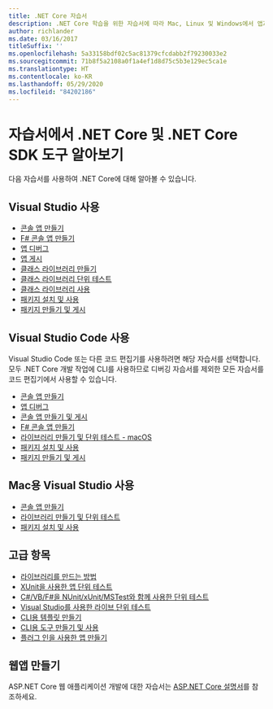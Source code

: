 ```yaml
---
title: .NET Core 자습서
description: .NET Core 학습을 위한 자습서에 따라 Mac, Linux 및 Windows에서 앱과 라이브러리를 빌드하세요.
author: richlander
ms.date: 03/16/2017
titleSuffix: ''
ms.openlocfilehash: 5a33158bdf02c5ac81379cfcdabb2f79230033e2
ms.sourcegitcommit: 71b8f5a2108a0f1a4ef1d8d75c5b3e129ec5ca1e
ms.translationtype: HT
ms.contentlocale: ko-KR
ms.lasthandoff: 05/29/2020
ms.locfileid: "84202186"
---
```

# <a name="learn-net-core-and-the-net-core-sdk-tools-by-exploring-these-tutorials"></a>자습서에서 .NET Core 및 .NET Core SDK 도구 알아보기

다음 자습서를 사용하여 .NET Core에 대해 알아볼 수 있습니다.

## <a name="use-visual-studio"></a>Visual Studio 사용

- [콘솔 앱 만들기](with-visual-studio.md)
- [F# 콘솔 앱 만들기](../../fsharp/get-started/get-started-visual-studio.md)
- [앱 디버그](debugging-with-visual-studio.md)
- [앱 게시](publishing-with-visual-studio.md)
- [클래스 라이브러리 만들기](library-with-visual-studio.md)
- [클래스 라이브러리 단위 테스트](testing-library-with-visual-studio.md)
- [클래스 라이브러리 사용](consuming-library-with-visual-studio.md)
- [패키지 설치 및 사용](/nuget/quickstart/install-and-use-a-package-in-visual-studio)
- [패키지 만들기 및 게시](/nuget/quickstart/create-and-publish-a-package-using-visual-studio)

## <a name="use-visual-studio-code"></a>Visual Studio Code 사용

Visual Studio Code 또는 다른 코드 편집기를 사용하려면 해당 자습서를 선택합니다. 모두 .NET Core 개발 작업에 CLI를 사용하므로 디버깅 자습서를 제외한 모든 자습서를 코드 편집기에서 사용할 수 있습니다.

- [콘솔 앱 만들기](with-visual-studio-code.md)
- [앱 디버그](debugging-with-visual-studio-code.md)
- [콘솔 앱 만들기 및 게시](cli-create-console-app.md)
- [F# 콘솔 앱 만들기](../../fsharp/get-started/get-started-vscode.md)
- [라이브러리 만들기 및 단위 테스트 - macOS](using-on-macos.md)
- [패키지 설치 및 사용](/nuget/quickstart/install-and-use-a-package-using-the-dotnet-cli)
- [패키지 만들기 및 게시](/nuget/quickstart/create-and-publish-a-package-using-the-dotnet-cli)

## <a name="use-visual-studio-for-mac"></a>Mac용 Visual Studio 사용

- [콘솔 앱 만들기](using-on-mac-vs.md)
- [라이브러리 만들기 및 단위 테스트](using-on-mac-vs-full-solution.md)
- [패키지 설치 및 사용](/nuget/quickstart/install-and-use-a-package-in-visual-studio-mac)

## <a name="advanced-topics"></a>고급 항목

- [라이브러리를 만드는 방법](libraries.md)
- [XUnit을 사용한 앱 단위 테스트](testing-with-cli.md)
- [C#/VB/F#을 NUnit/xUnit/MSTest와 함께 사용한 단위 테스트](../testing/index.md)
- [Visual Studio를 사용한 라이브 단위 테스트](/visualstudio/test/live-unit-testing-start)
- [CLI용 템플릿 만들기](cli-templates-create-item-template.md)
- [CLI용 도구 만들기 및 사용](../tools/global-tools-how-to-create.md)
- [플러그 인을 사용한 앱 만들기](creating-app-with-plugin-support.md)

## <a name="create-web-apps"></a>웹앱 만들기

ASP.NET Core 웹 애플리케이션 개발에 대한 자습서는 [ASP.NET Core 설명서](/aspnet/core/)를 참조하세요.
